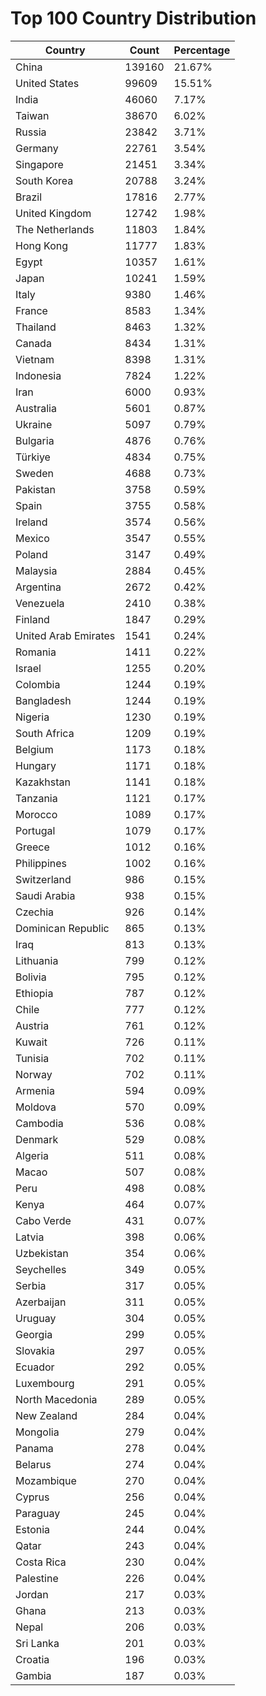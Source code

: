 # Top 100 Country Distribution
| Country | Count | Percentage |
|----|----|----|
| China | 139160 | 21.67% |
| United States | 99609 | 15.51% |
| India | 46060 | 7.17% |
| Taiwan | 38670 | 6.02% |
| Russia | 23842 | 3.71% |
| Germany | 22761 | 3.54% |
| Singapore | 21451 | 3.34% |
| South Korea | 20788 | 3.24% |
| Brazil | 17816 | 2.77% |
| United Kingdom | 12742 | 1.98% |
| The Netherlands | 11803 | 1.84% |
| Hong Kong | 11777 | 1.83% |
| Egypt | 10357 | 1.61% |
| Japan | 10241 | 1.59% |
| Italy | 9380 | 1.46% |
| France | 8583 | 1.34% |
| Thailand | 8463 | 1.32% |
| Canada | 8434 | 1.31% |
| Vietnam | 8398 | 1.31% |
| Indonesia | 7824 | 1.22% |
| Iran | 6000 | 0.93% |
| Australia | 5601 | 0.87% |
| Ukraine | 5097 | 0.79% |
| Bulgaria | 4876 | 0.76% |
| Türkiye | 4834 | 0.75% |
| Sweden | 4688 | 0.73% |
| Pakistan | 3758 | 0.59% |
| Spain | 3755 | 0.58% |
| Ireland | 3574 | 0.56% |
| Mexico | 3547 | 0.55% |
| Poland | 3147 | 0.49% |
| Malaysia | 2884 | 0.45% |
| Argentina | 2672 | 0.42% |
| Venezuela | 2410 | 0.38% |
| Finland | 1847 | 0.29% |
| United Arab Emirates | 1541 | 0.24% |
| Romania | 1411 | 0.22% |
| Israel | 1255 | 0.20% |
| Colombia | 1244 | 0.19% |
| Bangladesh | 1244 | 0.19% |
| Nigeria | 1230 | 0.19% |
| South Africa | 1209 | 0.19% |
| Belgium | 1173 | 0.18% |
| Hungary | 1171 | 0.18% |
| Kazakhstan | 1141 | 0.18% |
| Tanzania | 1121 | 0.17% |
| Morocco | 1089 | 0.17% |
| Portugal | 1079 | 0.17% |
| Greece | 1012 | 0.16% |
| Philippines | 1002 | 0.16% |
| Switzerland | 986 | 0.15% |
| Saudi Arabia | 938 | 0.15% |
| Czechia | 926 | 0.14% |
| Dominican Republic | 865 | 0.13% |
| Iraq | 813 | 0.13% |
| Lithuania | 799 | 0.12% |
| Bolivia | 795 | 0.12% |
| Ethiopia | 787 | 0.12% |
| Chile | 777 | 0.12% |
| Austria | 761 | 0.12% |
| Kuwait | 726 | 0.11% |
| Tunisia | 702 | 0.11% |
| Norway | 702 | 0.11% |
| Armenia | 594 | 0.09% |
| Moldova | 570 | 0.09% |
| Cambodia | 536 | 0.08% |
| Denmark | 529 | 0.08% |
| Algeria | 511 | 0.08% |
| Macao | 507 | 0.08% |
| Peru | 498 | 0.08% |
| Kenya | 464 | 0.07% |
| Cabo Verde | 431 | 0.07% |
| Latvia | 398 | 0.06% |
| Uzbekistan | 354 | 0.06% |
| Seychelles | 349 | 0.05% |
| Serbia | 317 | 0.05% |
| Azerbaijan | 311 | 0.05% |
| Uruguay | 304 | 0.05% |
| Georgia | 299 | 0.05% |
| Slovakia | 297 | 0.05% |
| Ecuador | 292 | 0.05% |
| Luxembourg | 291 | 0.05% |
| North Macedonia | 289 | 0.05% |
| New Zealand | 284 | 0.04% |
| Mongolia | 279 | 0.04% |
| Panama | 278 | 0.04% |
| Belarus | 274 | 0.04% |
| Mozambique | 270 | 0.04% |
| Cyprus | 256 | 0.04% |
| Paraguay | 245 | 0.04% |
| Estonia | 244 | 0.04% |
| Qatar | 243 | 0.04% |
| Costa Rica | 230 | 0.04% |
| Palestine | 226 | 0.04% |
| Jordan | 217 | 0.03% |
| Ghana | 213 | 0.03% |
| Nepal | 206 | 0.03% |
| Sri Lanka | 201 | 0.03% |
| Croatia | 196 | 0.03% |
| Gambia | 187 | 0.03% |
